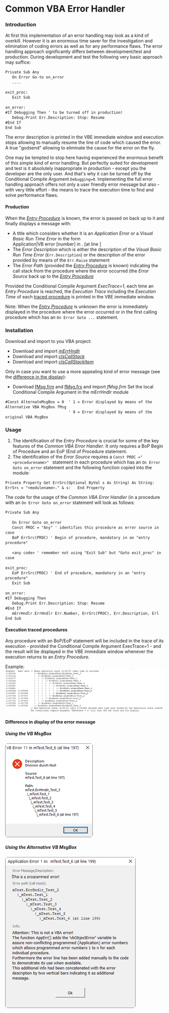 # Common VBA Error Handler
### Introduction
At first this implementation of an error handling may look as a kind of overkill. However it is an enormous time saver for the investigation and elimination of coding errors as well as for any performance flaws. The error handling approach significantly differs between development/test and production. During development and test the following very basic approach may suffice:
```vbscript
Private Sub Any
   On Error Go-to on_error
   ....
   
exit_proc:
   Exit Sub
   
on_error:
#If Debugging Then ' to be turned off in production!
   Debug.Print Err.Description: Stop: Resume
#End If
End Sub
```
The error description is printed in the VBE immediate window and execution stops allowing to manually resume the line of code which caused the error. A true "godsend" allowing to eliminate the cause for the error on the fly.

One may be tempted to stop here having experienced the enormous benefit of this simple kind of error handling. But perfectly suited for development and test is it absolutely inappropriate in production - except you the developer are the only user. And that's why it can be turned off by the Conditional Compile Argument ```Debugging=0```. Implementing the full error handling approach offers not only a user friendly error message but also - with very little effort - the means to trace the execution time to find and solve performance flaws.

#### Production
When the [_Entry Procedure_](#the-entry-procedure) is known, the error is passed on back up to it and finally displays a message with:
- A title which considers whether it is an _Application Error_ or a _Visual Basic Run Time Error_ in the form<br>Application|VB error [number] in <module>.<procedure> [at line <line number>] 
- The _Error Description_ which is either the description of the _Visual Basic Run Time Error_ (```Err.Description```) or the description of the error provided by means of the ```Err.Raise``` statement 
- The _Error Path_ (provided the [_Entry Procedure_](#the-entry-procedure) is known) indicating the call stack from the procedure where the error occurred (the _Error Source_ back up to the [_Entry Procedure_](#the-entry-procedure)

Provided the  Conditional Compile Argument _ExecTrace=1_, each time an _Entry Procedure_ is reached, the _Execution Trace_  including the _Execution Time_ of each [traced procedure](#execution-traced-procedures) is printed in the VBE immediate window.

Note: When the [_Entry Procedure_](#the-entry-procedure) is unknown  the error is immediately displayed in the procedure where the error occurred or in the first calling procedure which has an ```On Error Goto ...``` statement.

### Installation
Download and import to you VBA project:
- Download and import [_mErrHndlr_](https://www.dropbox.com/s/jwr22mfp4rrdo0a/mErrHndlr.bas?dl=1)
- Download and import [_clsCallStack_](https://www.dropbox.com/s/43enzf4bb3797ix/clsCallStack.cls?dl=1)
- Download and import [_clsCallStackItem_](https://www.dropbox.com/s/sj3bj3zrhsm5itx/clsCallStackItem.cls?dl=1)

Only in case you want to use a more appealing kind of error message (see the [difference in the display](#difference-in-display-of-the-error-message)):
- Download [fMsg.frm](https://www.dropbox.com/s/qc9kuqlah5tziov/fMsg.frm?dl=1) and [fMsg.frx](https://www.dropbox.com/s/ceisq7azcj5zsx0/fMsg.frx?dl=1) and import _fMsg.frm_
Set the local Conditional Compile Argument in the mErrHndlr module
```vbscript
#Const AlternateMsgBox = 0  ' 1 = Error displayed by means of the Alternative VBA MsgBox fMsg
                            ' 0 = Error displayed by means of the original VBA MsgBox
```

### Usage
1. The identification of the _Entry Procedure_ is crucial for some of the key features of the _Common VBA Error Handler_. It only requires a BoP Begin of Procedure and an EoP (End of Procedure statement.
2. The identification of the _Error Source_ requires a ```Const PROC ="<procedurename>" ``` statement in each procedure which has an ```On Error Goto on_error``` statement and the following function copied into the module:
```vbscript
Private Property Get ErrSrc(Optional ByVal s As String) As String:  ErrSrc = "<modulename>." & s:   End Property
```
The code for the usage of the _Common VBA Error Handler_  (in a procedure with an ```On Error Goto on_error``` statement will look as follows:

```vbscript
Private Sub Any

   On Error Goto on_error
   Const PROC = "Any" ' identifies this procedure as error source in case
   BoP ErrSrc(PROC) ' Begin of procedure, mandatory in an "entry procedure"
   
   <any code> ' remember not using "Exit Sub" but "Goto exit_proc" in case
   
exit_proc:
   EoP ErrSrc(PROC) ' End of procedure, mandatory in an "entry procedure"
   Exit Sub
   
on_error:
#If Debugging Then
   Debug.Print Err.Description: Stop: Resume
#End If
   mErrHndlr.ErrHndlr Err.Number, ErrSrc(PROC), Err.Description, Erl
End Sub
```
#### Execution traced procedures
Any procedure with an BoP/EoP statement will be included in the trace of its execution - provided the Conditional Compile Argument ExecTrace=1 - and the result will be displayed in the VBE immediate window whenever the execution returns to an _Entry Procedure_.

Example:
![](Assets/ExectionTrace.png)

#### Difference in display of the error message
##### Using the VB MsgBox
![](Assets/ErrorMsgMsgBox.png)
##### Using the Alternative VB MsgBox
![](Assets/ErrMsgAlternativeMsgBox.png)

#### 

